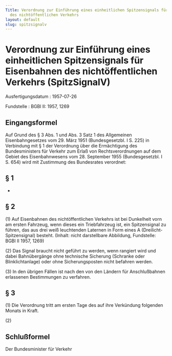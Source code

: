 ```yaml
---
Title: Verordnung zur Einführung eines einheitlichen Spitzensignals für Eisenbahnen
  des nichtöffentlichen Verkehrs
layout: default
slug: spitzsignalv
---
```


# Verordnung zur Einführung eines einheitlichen Spitzensignals für Eisenbahnen des nichtöffentlichen Verkehrs (SpitzSignalV)

Ausfertigungsdatum
:   1957-07-26

Fundstelle
:   BGBl II: 1957, 1269



## Eingangsformel

Auf Grund des § 3 Abs. 1 und Abs. 3 Satz 1 des Allgemeinen
Eisenbahngesetzes vom 29. März 1951 (Bundesgesetzbl. I S. 225) in
Verbindung mit § 1 der Verordnung über die Ermächtigung des
Bundesministers für Verkehr zum Erlaß von Rechtsverordnungen auf dem
Gebiet des Eisenbahnwesens vom 28. September 1955 (Bundesgesetzbl. I
S. 654) wird mit Zustimmung des Bundesrates verordnet:


## § 1

-


## § 2

(1) Auf Eisenbahnen des nichtöffentlichen Verkehrs ist bei Dunkelheit
vorn am ersten Fahrzeug, wenn dieses ein Triebfahrzeug ist, ein
Spitzensignal zu führen, das aus drei weiß leuchtenden Laternen in
Form eines A (Dreilicht-Spitzensignal) besteht.
(Inhalt: nicht darstellbare Abbildung,
Fundstelle: BGBl II 1957, 1269)

(2) Das Signal braucht nicht geführt zu werden, wenn rangiert wird und
dabei Bahnübergänge ohne technische Sicherung (Schranke oder
Blinklichtanlage) oder ohne Sicherungsposten nicht befahren werden.

(3) In den übrigen Fällen ist nach den von den Ländern für
Anschlußbahnen erlassenen Bestimmungen zu verfahren.


## § 3

(1) Die Verordnung tritt am ersten Tage des auf ihre Verkündung
folgenden Monats in Kraft.

(2)


## Schlußformel

Der Bundesminister für Verkehr


